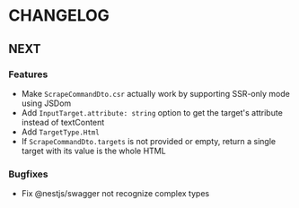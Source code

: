 # CHANGELOG

## NEXT

### Features

- Make `ScrapeCommandDto.csr` actually work by supporting SSR-only mode using JSDom
- Add `InputTarget.attribute: string` option to get the target's attribute instead of textContent
- Add `TargetType.Html`
- If `ScrapeCommandDto.targets` is not provided or empty, return a single target with its value is the whole HTML

### Bugfixes

- Fix @nestjs/swagger not recognize complex types
